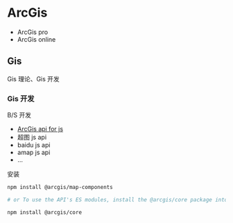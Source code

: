 # ArcGis

- ArcGis pro
- ArcGis online

## Gis

Gis 理论、Gis 开发

### Gis 开发

B/S 开发

- [ArcGis api for js](https://developers.arcgis.com/javascript/latest/)
- 超图 js api
- baidu js api
- amap js api
- ...

安装

```sh
npm install @arcgis/map-components

# or To use the API's ES modules, install the @arcgis/core package into your project:

npm install @arcgis/core

```
